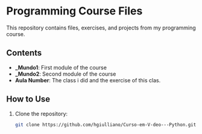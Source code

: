 # Programming Course Files

This repository contains files, exercises, and projects from my programming course.

## Contents

- **_Mundo1**: First module of the course
- **_Mundo2**: Second module of the course
- **Aula Number**: The class i did and  the exercise of this clas.

## How to Use

1. Clone the repository:
   ```bash
   git clone https://github.com/hgiulliano/Curso-em-V-deo---Python.git
